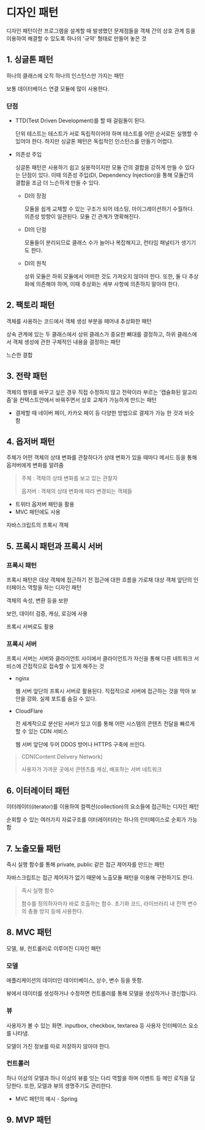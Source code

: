 # 디자인 패턴
디자인 패턴이란 프로그램을 설계할 때 발생했던 문제점들을 객체 간의 상호 관계 등을 이용하여 해결할 수 있도록 하나의 '규약' 형태로 만들어 놓은 것

## 1. 싱글톤 패턴
하나의 클래스에 오직 하나의 인스턴스만 가지는 패턴

보통 데이터베이스 연결 모듈에 많이 사용한다.

### 단점
- TTD(Test Driven Development)를 할 때 걸림돌이 된다.

    단위 테스트는 테스트가 서로 독립적이어야 하며 테스트를 어떤 순서로든 실행할 수 있어야 한다. 하지만 싱글톤 패턴은 독립적인 인스턴스를 만들기 어렵다.

- 의존성 주입

    싱글톤 패턴은 사용하기 쉽고 실용적이지만 모듈 간의 결합을 강하게 만들 수 있다는 단점이 있다. 이때 의존성 주입(DI, Dependency Injection)을 통해 모듈간의 결합을 조금 더 느슨하게 만들 수 있다.

  - DI의 장점
  
    모듈을 쉽게 교체할 수 있는 구조가 되어 테스팅, 마이그레이션하기 수월하다. 의존성 방향이 일관된다. 모듈 간 관계가 명확해진다.
  - DI의 단점

    모듈들이 분리되므로 클래스 수가 늘어나 복잡해지고, 런타임 패널티가 생기기도 한다.
  - DI의 원칙
    
    상위 모듈은 하위 모듈에서 어떠한 것도 가져오지 않아야 한다. 또한, 둘 다 추상화에 의존해야 하며, 이때 추상화는 세부 사항에 의존하지 말아야 한다.

## 2. 팩토리 패턴
객체를 사용하는 코드에서 객체 생성 부분을 떼어내 추상화한 패턴

상속 관계에 있는 두 클래스에서 상위 클래스가 중요한 뼈대를 결정하고, 하위 클래스에서 객체 생성에 관한 구체적인 내용을 결정하는 패턴

느슨한 결합

## 3. 전략 패턴
객체의 행위를 바꾸고 싶은 경우 직접 수정하지 않고 전략이라 부르는 '캡슐화된 알고리즘'을 컨택스트안에서 바꿔주면서 상호 교체가 가능하게 만드는 패턴

- 결제할 때 네이버 페이, 카카오 페이 등 다양한 방법으로 결제가 가능 한 것과 비슷함

## 4. 옵저버 패턴
주체가 어떤 객체의 상태 변화를 관찰하다가 상태 변화가 있을 때마다 메서드 등을 통해 옵저버에게 변화를 알려줌

> 주체 : 객체의 상태 변화를 보고 있는 관찰자
> 
> 옵저버 : 객체의 상태 변화에 따라 변경되는 객체들

- 트위터 옵저버 패턴을 활용
- MVC 패턴에도 사용

자바스크립트의 프록시 객체

## 5. 프록시 패턴과 프록시 서버

### 프록시 패턴
프록시 패턴은 대상 객체에 접근하기 전 접근에 대한 흐름을 가로채 대상 객체 앞단의 인터페이스 역할을 하는 디자인 패턴

객체의 속성, 변환 등을 보완

보안, 데이터 검증, 캐싱, 로깅에 사용

프록시 서버로도 활용

### 프록시 서버
프록시 서버는 서버와 클라이언트 사이에서 클라이언트가 자신을 통해 다른 네트워크 서비스에 간접적으로 접속할 수 있게 해주는 것

- nginx
  
  웹 서버 앞단의 프록시 서버로 활용된다. 직접적으로 서버에 접근하는 것을 막아 보안을 강화. 실제 포트를 숨길 수 있다.

- CloudFlare

  전 세계적으로 분산된 서버가 있고 이를 통해 어떤 시스템의 콘텐츠 전달을 빠르게 할 수 있는 CDN 서비스

  웹 서버 앞단에 두어 DDOS 방어나 HTTPS 구축에 쓰인다.

> CDN(Content Delivery Network)
>
> 사용자가 가까운 곳에서 콘텐츠를 캐싱, 배포하는 서버 네트워크

## 6. 이터레이터 패턴
이터레이터(iterator)를 이용하여 컬렉션(collection)의 요소들에 접근하는 디자인 패턴

순회할 수 있는 여러가지 자료구조를 이터레이터라는 하나의 인터페이스로 순회가 가능함

## 7. 노출모듈 패턴
즉시 실행 함수를 통해 private, public 같은 접근 제어자를 만드는 패턴

자바스크립트는 접근 제어자가 없기 때문에 노출모듈 패턴을 이용해 구현하기도 한다.

> 즉시 실행 함수
> 
> 함수를 정의하자마자 바로 호출하는 함수. 초기화 코드, 라이브러리 내 전역 변수의 충돌 방지 등에 사용한다.

## 8. MVC 패턴
모델, 뷰, 컨트롤러로 이루어진 디자인 패턴

### 모델
애플리케이션의 데이터인 데이터베이스, 상수, 변수 등을 뜻함.

뷰에서 데이터를 생성하거나 수정하면 컨트롤러를 통해 모델을 생성하거나 갱신합니다.

### 뷰
사용자가 볼 수 있는 화면. inputbox, checkbox, textarea 등 사용자 인터페이스 요소를 나타냄.

모델이 가진 정보를 따로 저장하지 않아야 한다.

### 컨트롤러
하나 이상의 모델과 하나 이상의 뷰를 잇는 다리 역할을 하며 이벤트 등 메인 로직을 담당한다. 또한, 모델과 뷰의 생명주기도 관리한다.

- MVC 패턴의 예시 - Spring

## 9. MVP 패턴

